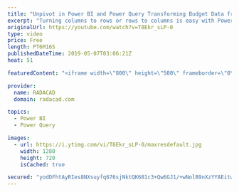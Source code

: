 ```yaml
---
title: "Unpivot in Power BI and Power Query Transforming Budget Data from Columns to Rows"
excerpt: "Turning columns to rows or rows to columns is easy with Power Query and Power BI. There are many situations that you get a name, value data source, and wants to convert that into columns with values underneath. On the other hand, many times you get multiple columns and want to change it to name, value"
originalUrl: https://youtube.com/watch?v=T8Ekr_sLP-0
type: video
price: Free
length: PT6M16S
publishedDateTime: 2019-05-07T03:06:21Z
heat: 51

featuredContent: "<iframe width=\"800\" height=\"500\" frameborder=\"0\" src=\"https://www.youtube.com/embed/T8Ekr_sLP-0\" allow=\"accelerometer; autoplay; encrypted-media; gyroscope; picture-in-picture\" allowfullscreen></iframe>"

provider:
  name: RADACAD
  domain: radacad.com

topics:
  - Power BI
  - Power Query

images:
  - url: https://i.ytimg.com/vi/T8Ekr_sLP-0/maxresdefault.jpg
    width: 1280
    height: 720
    isCached: true

secured: "yodDFhtAyRIes8NXsuyfq676sjNktQK681c3+Qw6GJ1/+wNolB9nXzYYAEitwEhenMimUy0QlVHfeN9arv+mmwXDAlRAK9jBud8ssxYXfqjJsStpXLwkeihKMSKDmHntcWE30YllQpewYR5vY5yq+sE/Iaf5Tyo8P0YXAEj/DOOugkPliBDc1ZyXco2DE7SJfi1RsxpXoblKJKNIKgryEdWKweSePmC/J8E2ewBFT3g33wXcKMHBl0iadDETCuiGjC/imv7pnG9/1NbNeFXpcBhmQqOWsDg5BoDH3Z4u/CQz2Q0qjRYRbZMNI8vyBUrRKJCFSdr1lzJFzA1K9KCK93rn+aCRes4lvAQ/cWKM7S+LeVxxo5YTMJTbUnX7hYlZF659YTDkM6puGozFtW++DhELJSakPFgQVWcj2XSgPvA=;DSSu0hmd/1BG3UgE/WedOg=="
---
```


